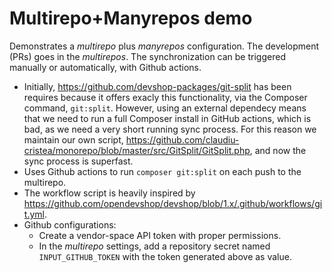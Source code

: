 # Multirepo+Manyrepos demo

Demonstrates a _multirepo_ plus _manyrepos_ configuration. The development (PRs)
goes in the _multirepos_. The synchronization can be triggered manually or
automatically, with Github actions.

* Initially, https://github.com/devshop-packages/git-split has been requires
  because it offers exacly this functionality, via the Composer command,
  `git:split`. However, using an external dependecy means that we need to run a
  full Composer install in GitHub actions, which is bad, as we need a very short
  running sync process. For this reason we maintain our own script,
  https://github.com/claudiu-cristea/monorepo/blob/master/src/GitSplit/GitSplit.php,
  and now the sync process is superfast.
* Uses Github actions to run `composer git:split` on each push to the multirepo.
* The workflow script is heavily inspired by
  https://github.com/opendevshop/devshop/blob/1.x/.github/workflows/git.yml.
* Github configurations:
  * Create a vendor-space API token with proper permissions.
  * In the _multirepo_ settings, add a repository secret named
    `INPUT_GITHUB_TOKEN` with the token generated above as value.
